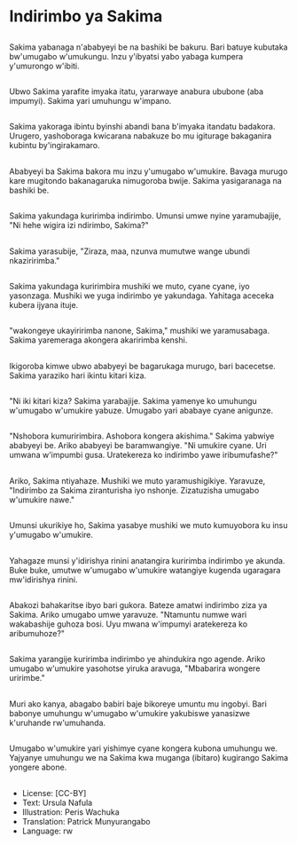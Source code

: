 # Indirimbo ya Sakima

##
Sakima yabanaga n'ababyeyi be na bashiki be bakuru. Bari batuye kubutaka bw'umugabo w'umukungu. Inzu y'ibyatsi yabo yabaga kumpera y'umurongo w'ibiti.

##
Ubwo Sakima yarafite imyaka itatu, yararwaye anabura ububone (aba impumyi). Sakima yari umuhungu w'impano.

##
Sakima yakoraga ibintu byinshi abandi bana b'imyaka itandatu badakora. Urugero, yashoboraga kwicarana nabakuze bo mu igiturage bakaganira kubintu by'ingirakamaro.

##
Ababyeyi ba Sakima bakora mu inzu y'umugabo w'umukire. Bavaga murugo kare mugitondo bakanagaruka nimugoroba bwije. Sakima yasigaranaga na bashiki be.

##
Sakima yakundaga kuririmba indirimbo. Umunsi umwe nyine yaramubajije, "Ni hehe wigira izi ndirimbo, Sakima?"

##
Sakima yarasubije, "Ziraza, maa, nzunva mumutwe wange ubundi nkaziririmba."

##
Sakima yakundaga kuririmbira mushiki we muto, cyane cyane, iyo yasonzaga. Mushiki we yuga indirimbo ye yakundaga. Yahitaga aceceka kubera ijyana ituje.

##
"wakongeye ukayiririmba nanone, Sakima," mushiki we yaramusabaga. Sakima yaremeraga akongera akaririmba kenshi.

##
Ikigoroba kimwe ubwo ababyeyi be bagarukaga murugo, bari bacecetse. Sakima yaraziko hari ikintu kitari kiza.

##
"Ni iki kitari kiza? Sakima yarabajije. Sakima yamenye ko umuhungu w'umugabo w'umukire yabuze. Umugabo yari ababaye cyane anigunze.

##
"Nshobora kumuririmbira. Ashobora kongera akishima." Sakima yabwiye ababyeyi be. Ariko ababyeyi be baramwangiye. "Ni umukire cyane. Uri umwana w'impumbi gusa. Uratekereza ko indirimbo yawe iribumufashe?"

##
Ariko, Sakima ntiyahaze. Mushiki we muto yaramushigikiye. Yaravuze, "Indirimbo za Sakima ziranturisha iyo nshonje. Zizatuzisha umugabo w'umukire nawe."

##
Umunsi ukurikiye ho, Sakima yasabye mushiki we muto kumuyobora ku insu y'umugabo w'umukire.

##
Yahagaze munsi y'idirishya rinini anatangira kuririmba indirimbo ye akunda. Buke buke, umutwe w'umugabo w'umukire watangiye kugenda ugaragara mw'idirishya rinini.

##
Abakozi bahakaritse ibyo bari gukora. Bateze amatwi indirimbo ziza ya Sakima. Ariko umugabo umwe yaravuze. "Ntamuntu numwe wari wakabashije guhoza bosi. Uyu mwana w'impumyi aratekereza ko aribumuhoze?"

##
Sakima yarangije kuririmba indirimbo ye ahindukira ngo agende. Ariko umugabo w'umukire yasohotse yiruka aravuga, "Mbabarira wongere uririmbe."

##
Muri ako kanya, abagabo babiri baje bikoreye umuntu mu ingobyi. Bari babonye umuhungu w'umugabo w'umukire yakubiswe yanasizwe k'uruhande rw'umuhanda.

##
Umugabo w'umukire yari yishimye cyane kongera kubona umuhungu we. Yajyanye umuhungu we na Sakima kwa muganga (ibitaro) kugirango Sakima yongere abone.

##
* License: [CC-BY]
* Text: Ursula Nafula
* Illustration: Peris Wachuka
* Translation: Patrick Munyurangabo
* Language: rw
